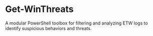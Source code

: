 # Get-WinThreats
A modular PowerShell toolbox for filtering and analyzing ETW logs to identify suspicious behaviors and threats.
